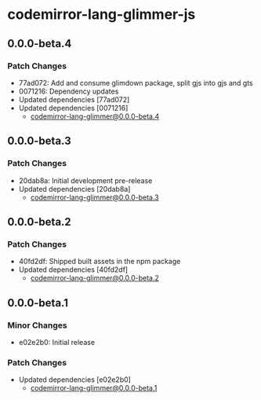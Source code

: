 # codemirror-lang-glimmer-js

## 0.0.0-beta.4

### Patch Changes

- 77ad072: Add and consume glimdown package, split gjs into gjs and gts
- 0071216: Dependency updates
- Updated dependencies [77ad072]
- Updated dependencies [0071216]
  - codemirror-lang-glimmer@0.0.0-beta.4

## 0.0.0-beta.3

### Patch Changes

- 20dab8a: Initial development pre-release
- Updated dependencies [20dab8a]
  - codemirror-lang-glimmer@0.0.0-beta.3

## 0.0.0-beta.2

### Patch Changes

- 40fd2df: Shipped built assets in the npm package
- Updated dependencies [40fd2df]
  - codemirror-lang-glimmer@0.0.0-beta.2

## 0.0.0-beta.1

### Minor Changes

- e02e2b0: Initial release

### Patch Changes

- Updated dependencies [e02e2b0]
  - codemirror-lang-glimmer@0.0.0-beta.1
